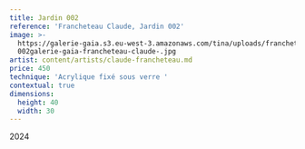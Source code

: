 ```yaml
---
title: Jardin 002
reference: 'Francheteau Claude, Jardin 002'
image: >-
  https://galerie-gaia.s3.eu-west-3.amazonaws.com/tina/uploads/francheteau-claude/cf_jardin
  002galerie-gaia-francheteau-claude-.jpg
artist: content/artists/claude-francheteau.md
price: 450
technique: 'Acrylique fixé sous verre '
contextual: true
dimensions:
  height: 40
  width: 30
---
```


2024
